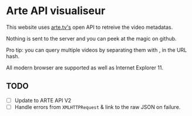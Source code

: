 # Arte API visualiseur 

This website uses [arte.tv's](https://www.arte.tv/) open API to retreive the video metadatas.

Nothing is sent to the server and you can peek at the magic on github.

Pro tip: you can query multiple videos by separating them with , in the URL hash.

All modern browser are supported as well as Internet Explorer 11.

## TODO
- [ ] Update to ARTE API V2
- [ ] Handle errors from `XMLHTTPRequest` & link to the raw JSON on failure.
